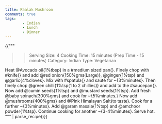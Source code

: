 ```yaml
---
title: Paalak Mushroom
comments: true
tags:
        - Indian
        - Lunch
        - Dinner
---
```


{{"""
>> Serving Size: 4
>> Cooking Time:  15 minutes (Prep Time - 15 minutes)
>> Category: Indian
>> Type: Vegetarian

Heat @Avocado oil{1%tbsp} in a #medium sized pan{}. Finely chop with #knife{} and add @red onion{150%gms(Large)}, @ginger{1%tsp} and @garlic{4%cloves}.
Mix with #spatula{} and sauté for ~{3%minutes}.
Then finely chop @green chilli{1%tsp(1 to 2 chillies)} and add to the #saucepan{}.
Now add @cumin seeds{1%tsp} and @mustard seeds{1%tsp}.
Add fresh @baby spinach{300%gms} and cook for ~{5%minutes.}
Now add @mushrooms{400%gms} and @Pink Himalayan Salt{to taste}.
Cook for a further ~{3%minutes}.
Add @garam masala{1%tsp} and @amchoor powder{1%tsp}.
Continue cooking for another ~{3-4%minutes}.
Serve hot.
""" | parse_recipe()}} 
